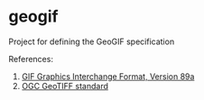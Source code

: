 # geogif
Project for defining the GeoGIF specification

References:

1. [GIF Graphics Interchange Format, Version 89a](https://www.loc.gov/preservation/digital/formats/fdd/fdd000133.shtml)
2. [OGC GeoTIFF standard](https://docs.ogc.org/is/19-008r4/19-008r4.html)
